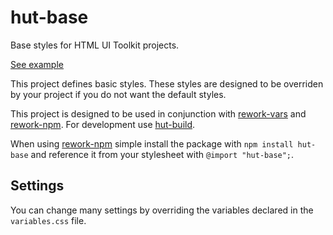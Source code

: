 # hut-base

Base styles for HTML UI Toolkit projects.

[See example](http://conradz.github.io/hut-base/)

This project defines basic styles. These styles are designed to be overriden by
your project if you do not want the default styles.

This project is designed to be used in conjunction with
[rework-vars](https://github.com/visionmedia/rework-vars) and
[rework-npm](https://github.com/conradz/rework-npm). For development use
[hut-build](https://github.com/conradz/hut-build).

When using [rework-npm](https://github.com/conradz/rework-npm) simple install
the package with `npm install hut-base` and reference it from your stylesheet
with `@import "hut-base";`.

## Settings

You can change many settings by overriding the variables declared in the
`variables.css` file.